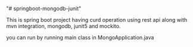 "# springboot-mongodb-junit" 

This is spring boot project having curd operation using rest api along with mvn integration, mongodb, junit5 and mockito.

you can run by running main class in MongoApplication.java
